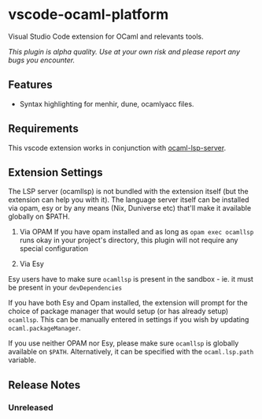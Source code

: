 # vscode-ocaml-platform

Visual Studio Code extension for OCaml and relevants tools.

_This plugin is alpha quality. Use at your own risk and please report any bugs
you encounter._

## Features

- Syntax highlighting for menhir, dune, ocamlyacc files.

## Requirements

This vscode extension works in conjunction with
[ocaml-lsp-server](https://github.com/ocaml/ocaml-lsp).

## Extension Settings

The LSP server (ocamllsp) is not bundled with the extension
itself (but the extension can help you with it). The language server
itself can be installed via opam, esy or by any means (Nix, Duniverse
etc) that'll make it available globally on $PATH.

1. Via OPAM
If you have opam installed and as long as `opam exec ocamllsp` runs
okay in your project's directory, this plugin will not require any
special configuration

2. Via Esy

Esy users have to make sure `ocamllsp` is present in the sandbox -
ie. it must be present in your `devDependencies`

If you have both Esy and Opam installed, the extension will prompt for
the choice of package manager that would setup (or has already setup)
`ocamllsp`. This can be manually entered in settings if you wish by
updating `ocaml.packageManager`.

If you use neither OPAM nor Esy, please make sure `ocamllsp` is
globally available on `$PATH`. Alternatively, it can be specified with
the `ocaml.lsp.path` variable.


## Release Notes

### Unreleased
